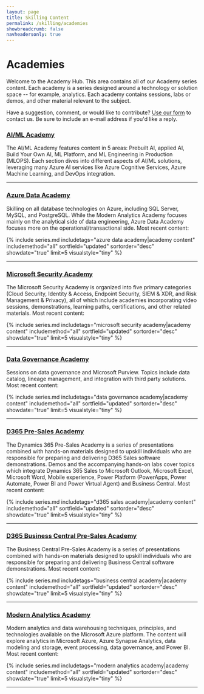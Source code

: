 ```yaml
---
layout: page
title: Skilling Content
permalink: /skilling/academies
showbreadcrumb: false
navheadersonly: true
---
```


# Academies

Welcome to the Academy Hub. This area contains all of our Academy series content. Each academy is a series designed around a technology or solution space -- for example, analytics. Each academy contains sessions, labs or demos, and other material relevant to the subject.

Have a suggestion, comment, or would like to contribute? [Use our form](https://forms.office.com/r/GZwiMqB3Zg) to contact us. Be sure to include an e-mail address if you'd like a reply.

### [AI/ML Academy](/PartnerResources/skilling/ai-ml-academy)
The AI/ML Academy features content in 5 areas: Prebuilt AI, applied AI, Build Your Own AI, ML Platform, and ML Engineering in Production (MLOPS). Each section dives into different aspects of AI/ML solutions, leveraging many Azure AI services like Azure Cognitive Services, Azure Machine Learning, and DevOps integration.

<hr/>

### [Azure Data Academy](/PartnerResources/skilling/azure-data-academy)
Skilling on all database technologies on Azure, including SQL Server, MySQL, and PostgreSQL. While the Modern Analytics Academy focuses mainly on the analytical side of data engineering, Azure Data Academy focuses more on the operational/transactional side. Most recent content:

{% include series.md 
    includetags="azure data academy|academy content" includemethod="all" 
    sortfield="updated" sortorder="desc" showdate="true" limit=5 
    visualstyle="tiny"
%}

<hr/>

### [Microsoft Security Academy](/PartnerResources/skilling/microsoft-security-academy)
The Microsoft Security Academy is organized into five primary categories (Cloud Security, Identity & Access, Endpoint Security, SIEM & XDR, and Risk Management & Privacy), all of which include academies incorporating video sessions, demonstrations, learning paths, certifications, and other related materials. Most recent content:

{% include series.md 
    includetags="microsoft security academy|academy content" includemethod="all" 
    sortfield="updated" sortorder="desc" showdate="true" limit=5 
    visualstyle="tiny"
%}

<hr/>

### [Data Governance Academy](/PartnerResources/skilling/data-governance-academy)
Sessions on data governance and Microsoft Purview. Topics include data catalog, lineage management, and integration with third party solutions. Most recent content:

{% include series.md 
    includetags="data governance academy|academy content" includemethod="all" 
    sortfield="updated" sortorder="desc" showdate="true" limit=5 
    visualstyle="tiny"
%}

<hr/>

### [D365 Pre-Sales Academy](/PartnerResources/skilling/d365-sales-academy)
The Dynamics 365 Pre-Sales Academy is a series of presentations combined with hands-on materials designed to upskill individuals who are responsible for preparing and delivering D365 Sales software demonstrations. Demos and the accompanying hands-on labs cover topics which integrate Dynamics 365 Sales to Microsoft Outlook, Microsoft Excel, Microsoft Word, Mobile experience, Power Platform (PowerApps, Power Automate, Power BI and Power Virtual Agent) and Business Central. Most recent content:

{% include series.md 
    includetags="d365 sales academy|academy content" includemethod="all" 
    sortfield="updated" sortorder="desc" showdate="true" limit=5 
    visualstyle="tiny"
%}

<hr/>

### [D365 Business Central Pre-Sales Academy](/PartnerResources/skilling/business-central-academy)
The Business Central Pre-Sales Academy is a series of presentations combined with hands-on materials designed to upskill individuals who are responsible for preparing and delivering Business Central software demonstrations. Most recent content:

{% include series.md 
    includetags="business central academy|academy content" includemethod="all" 
    sortfield="updated" sortorder="desc" showdate="true" limit=5 
    visualstyle="tiny"
%}

<hr/>

### [Modern Analytics Academy](/PartnerResources/skilling/modern-analytics-academy)
Modern analytics and data warehousing techniques, principles, and technologies available on the Microsoft Azure platform. The content will explore analytics in Microsoft Azure, Azure Synapse Analytics, data modeling and storage, event processing, data governance, and Power BI. Most recent content:

{% include series.md 
    includetags="modern analytics academy|academy content" includemethod="all" 
    sortfield="updated" sortorder="desc" showdate="true" limit=5 
    visualstyle="tiny"
%}

<hr/>